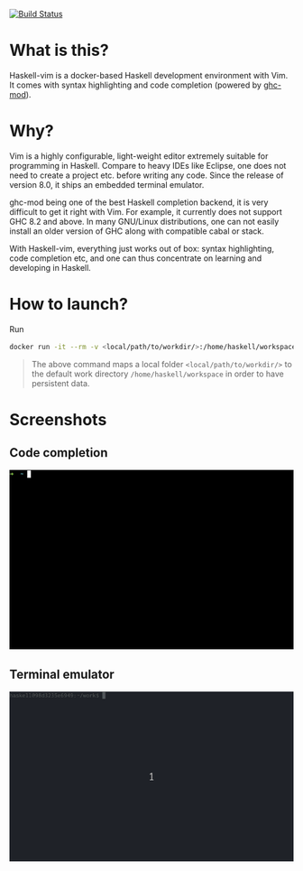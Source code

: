 [![Build Status](https://travis-ci.org/BoeingX/docker-haskell-vim.svg?branch=master)](https://travis-ci.org/BoeingX/docker-haskell-vim)

# What is this?

Haskell-vim is a docker-based Haskell development environment with Vim. 
It comes with syntax highlighting and code completion (powered by [ghc-mod](https://github.com/DanielG/ghc-mod)).

# Why?

Vim is a highly configurable, light-weight editor extremely suitable for programming in Haskell. 
Compare to heavy IDEs like Eclipse, one does not need to create a project etc. before writing any code.
Since the release of version 8.0, it ships an embedded terminal emulator.

ghc-mod being one of the best Haskell completion backend, it is very difficult to get it right with Vim.
For example, it currently does not support GHC 8.2 and above. 
In many GNU/Linux distributions, one can not easily install an older version of GHC along with compatible cabal or stack.

With Haskell-vim, everything just works out of box: syntax highlighting, code completion etc, 
and one can thus concentrate on learning and developing in Haskell.

# How to launch?

Run

```bash
docker run -it --rm -v <local/path/to/workdir/>:/home/haskell/workspace boeingx/haskell-vim
```

> The above command maps a local folder `<local/path/to/workdir/>` to the default work directory `/home/haskell/workspace` 
    in order to have persistent data.

# Screenshots

## Code completion

![helloworld](./docs/screenshots/helloworld.gif)

## Terminal emulator

![terminal](./docs/screenshots/factorial.gif)

